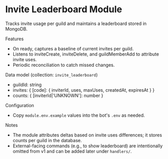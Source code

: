 # Invite Leaderboard Module

Tracks invite usage per guild and maintains a leaderboard stored in MongoDB.

Features
- On ready, captures a baseline of current invites per guild.
- Listens to inviteCreate, inviteDelete, and guildMemberAdd to attribute invite uses.
- Periodic reconciliation to catch missed changes.

Data model (collection: `invite_leaderboard`)
- guildId: string
- invites: { [code]: { inviterId, uses, maxUses, createdAt, expiresAt } }
- counts: { [inviterId|'UNKNOWN']: number }

Configuration
- Copy `module.env.example` values into the bot's `.env` as needed.

Notes
- The module attributes deltas based on invite uses differences; it stores counts per guild in the database.
- External-facing commands (e.g., to show leaderboard) are intentionally omitted from v1 and can be added later under `handlers/`.
